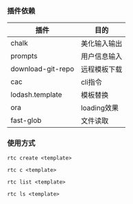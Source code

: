### 插件依赖

| 插件              | 目的         |
| ----------------- | ------------ |
| chalk             | 美化输入输出 |
| prompts           | 用户信息输入 |
| download-git-repo | 远程模板下载 |
| cac               | cli指令      |
| lodash.template   | 模板替换     |
| ora               | loading效果  |
| fast-glob         | 文件读取     |

### 使用方式

```tsx
rtc create <template>

rtc c <template>

rtc list <template>

rtc ls <template>
```

